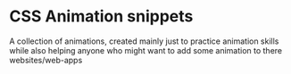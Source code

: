 # CSS Animation snippets

A collection of animations, created mainly just to practice animation skills while also helping anyone who might want to add some animation to there websites/web-apps

